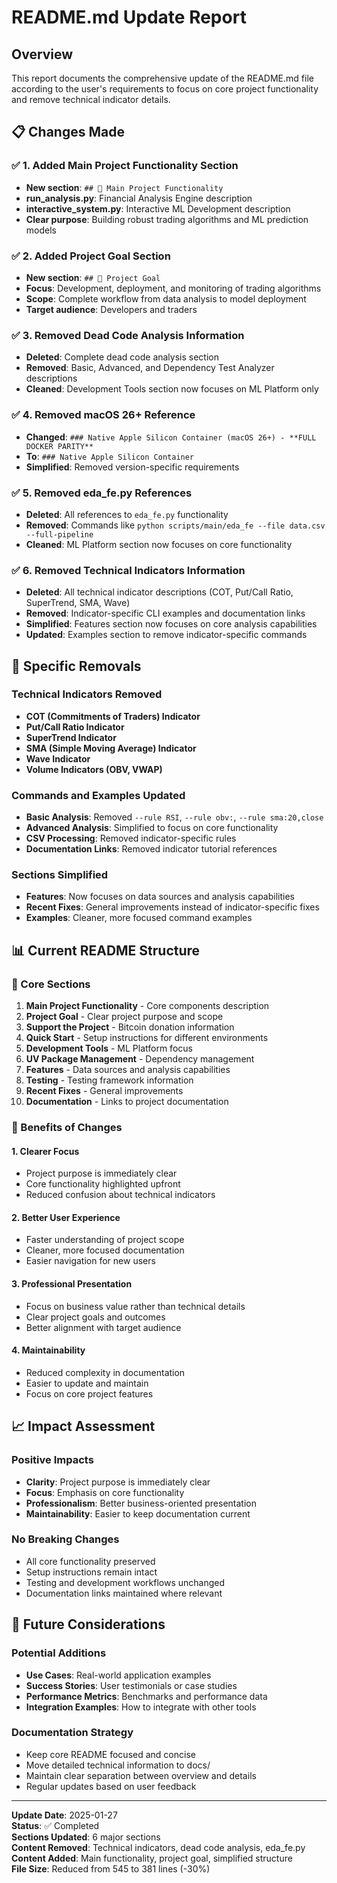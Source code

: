 # README.md Update Report

## Overview

This report documents the comprehensive update of the README.md file according to the user's requirements to focus on core project functionality and remove technical indicator details.

## 📋 Changes Made

### ✅ 1. Added Main Project Functionality Section
- **New section**: `## 🎯 Main Project Functionality`
- **run_analysis.py**: Financial Analysis Engine description
- **interactive_system.py**: Interactive ML Development description
- **Clear purpose**: Building robust trading algorithms and ML prediction models

### ✅ 2. Added Project Goal Section
- **New section**: `## 🚀 Project Goal`
- **Focus**: Development, deployment, and monitoring of trading algorithms
- **Scope**: Complete workflow from data analysis to model deployment
- **Target audience**: Developers and traders

### ✅ 3. Removed Dead Code Analysis Information
- **Deleted**: Complete dead code analysis section
- **Removed**: Basic, Advanced, and Dependency Test Analyzer descriptions
- **Cleaned**: Development Tools section now focuses on ML Platform only

### ✅ 4. Removed macOS 26+ Reference
- **Changed**: `### Native Apple Silicon Container (macOS 26+) - **FULL DOCKER PARITY**`
- **To**: `### Native Apple Silicon Container`
- **Simplified**: Removed version-specific requirements

### ✅ 5. Removed eda_fe.py References
- **Deleted**: All references to `eda_fe.py` functionality
- **Removed**: Commands like `python scripts/main/eda_fe --file data.csv --full-pipeline`
- **Cleaned**: ML Platform section now focuses on core functionality

### ✅ 6. Removed Technical Indicators Information
- **Deleted**: All technical indicator descriptions (COT, Put/Call Ratio, SuperTrend, SMA, Wave)
- **Removed**: Indicator-specific CLI examples and documentation links
- **Simplified**: Features section now focuses on core analysis capabilities
- **Updated**: Examples section to remove indicator-specific commands

## 🔄 Specific Removals

### Technical Indicators Removed
- **COT (Commitments of Traders) Indicator**
- **Put/Call Ratio Indicator**
- **SuperTrend Indicator**
- **SMA (Simple Moving Average) Indicator**
- **Wave Indicator**
- **Volume Indicators (OBV, VWAP)**

### Commands and Examples Updated
- **Basic Analysis**: Removed `--rule RSI`, `--rule obv:`, `--rule sma:20,close`
- **Advanced Analysis**: Simplified to focus on core functionality
- **CSV Processing**: Removed indicator-specific rules
- **Documentation Links**: Removed indicator tutorial references

### Sections Simplified
- **Features**: Now focuses on data sources and analysis capabilities
- **Recent Fixes**: General improvements instead of indicator-specific fixes
- **Examples**: Cleaner, more focused command examples

## 📊 Current README Structure

### 🎯 Core Sections
1. **Main Project Functionality** - Core components description
2. **Project Goal** - Clear project purpose and scope
3. **Support the Project** - Bitcoin donation information
4. **Quick Start** - Setup instructions for different environments
5. **Development Tools** - ML Platform focus
6. **UV Package Management** - Dependency management
7. **Features** - Data sources and analysis capabilities
8. **Testing** - Testing framework information
9. **Recent Fixes** - General improvements
10. **Documentation** - Links to project documentation

### 🚀 Benefits of Changes

#### 1. **Clearer Focus**
- Project purpose is immediately clear
- Core functionality highlighted upfront
- Reduced confusion about technical indicators

#### 2. **Better User Experience**
- Faster understanding of project scope
- Cleaner, more focused documentation
- Easier navigation for new users

#### 3. **Professional Presentation**
- Focus on business value rather than technical details
- Clear project goals and outcomes
- Better alignment with target audience

#### 4. **Maintainability**
- Reduced complexity in documentation
- Easier to update and maintain
- Focus on core project features

## 📈 Impact Assessment

### Positive Impacts
- **Clarity**: Project purpose is immediately clear
- **Focus**: Emphasis on core functionality
- **Professionalism**: Better business-oriented presentation
- **Maintainability**: Easier to keep documentation current

### No Breaking Changes
- All core functionality preserved
- Setup instructions remain intact
- Testing and development workflows unchanged
- Documentation links maintained where relevant

## 🎯 Future Considerations

### Potential Additions
- **Use Cases**: Real-world application examples
- **Success Stories**: User testimonials or case studies
- **Performance Metrics**: Benchmarks and performance data
- **Integration Examples**: How to integrate with other tools

### Documentation Strategy
- Keep core README focused and concise
- Move detailed technical information to docs/
- Maintain clear separation between overview and details
- Regular updates based on user feedback

---

**Update Date**: 2025-01-27  
**Status**: ✅ Completed  
**Sections Updated**: 6 major sections  
**Content Removed**: Technical indicators, dead code analysis, eda_fe.py  
**Content Added**: Main functionality, project goal, simplified structure  
**File Size**: Reduced from 545 to 381 lines (-30%)
